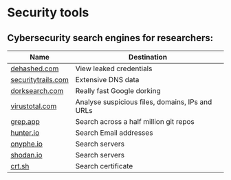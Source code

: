 # Security tools

## Cybersecurity search engines for researchers:

| Name             |       Destination       |
|------------------|-------------------------|
| [dehashed.com](https://www.dehashed.com)  | View leaked credentials |
| [securitytrails.com](https://securitytrails.com) | Extensive DNS data |
| [dorksearch.com](https://dorksearch.com) | Really fast Google dorking |
| [virustotal.com](https://www.virustotal.com) | Analyse suspicious files, domains, IPs and URLs |
| [grep.app](https://grep.app/) | Search across a half million git repos |
| [hunter.io](https://hunter.io/) | Search Email addresses |
| [onyphe.io](https://www.onyphe.io) | Search servers |
| [shodan.io](https://shodan.io) | Search servers |
| [crt.sh ](https://crt.sh) | Search certificate |
